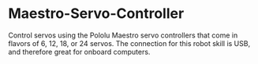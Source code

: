 # Maestro-Servo-Controller
Control servos using the Pololu Maestro servo controllers that come in flavors of 6, 12, 18, or 24 servos. The connection for this robot skill is USB, and therefore great for onboard computers.

